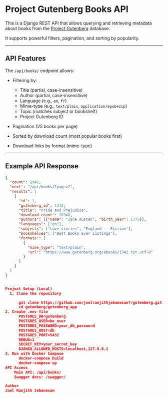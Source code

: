 # Project Gutenberg Books API

This is a Django REST API that allows querying and retrieving metadata about books from the [Project Gutenberg](https://www.gutenberg.org/) database.

It supports powerful filters, pagination, and sorting by popularity.

---

## API Features

The `/api/books/` endpoint allows:

- Filtering by:
  - Title (partial, case-insensitive)
  - Author (partial, case-insensitive)
  - Language (e.g., `en`, `fr`)
  - Mime-type (e.g., `text/plain`, `application/epub+zip`)
  - Topic (matches subject or bookshelf)
  - Project Gutenberg ID

- Pagination (25 books per page)
- Sorted by download count (most popular books first)
- Download links by format (mime-type)

---

## Example API Response

```json
{
  "count": 2940,
  "next": "/api/books/?page=2",
  "results": [
    {
      "id": 1,
      "gutenberg_id": 1342,
      "title": "Pride and Prejudice",
      "download_count": 20340,
      "authors": [{"name": "Jane Austen", "birth_year": 1775}],
      "languages": ["en"],
      "subjects": ["Love stories", "England -- Fiction"],
      "bookshelves": ["Best Books Ever Listings"],
      "formats": [
        {
          "mime_type": "text/plain",
          "url": "https://www.gutenberg.org/ebooks/1342.txt.utf-8"
        }
      ]
    }
  ]
}


Project Setup (Local)
  1. Clone the repository

      git clone https://github.com/joelranjithjebanesan7/gutenberg.git
      cd gutenberg/gutenberg_app
2. Create .env file
      POSTGRES_DB=gutenberg
      POSTGRES_USER=be_user
      POSTGRES_PASSWORD=your_db_password
      POSTGRES_HOST=db
      POSTGRES_PORT=5432
      DEBUG=1
      SECRET_KEY=your_secret_key
      DJANGO_ALLOWED_HOSTS=localhost,127.0.0.1
3. Run with Docker Compose
      docker-compose build
      docker-compose up
API Access
    Main API: /api/books/
    Swagger docs: /swagger/

Author
Joel Ranjith Jebanesan
